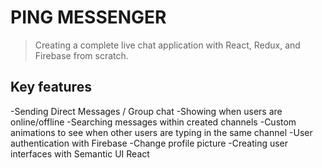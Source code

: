 # PING MESSENGER
>Creating a complete live chat application with React, Redux, and Firebase from scratch.

## Key features
-Sending Direct Messages / Group chat
-Showing when users are online/offline
-Searching messages within created channels
-Custom animations to see when other users are typing in the same channel
-User authentication with Firebase
-Change profile picture
-Creating user interfaces with Semantic UI React
